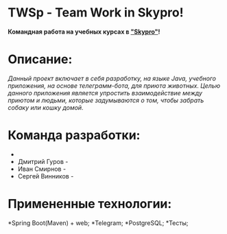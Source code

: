 # TWSp - Team Work in Skypro!
**Командная работа на учебных курсах в ["Skypro"](https://my.sky.pro)!**
# Описание:
_Данный проект включает в себя разработку, на языке Java, учебного приложения, на основе телеграмм-бота, для приюта животных. Целью данного приложения является упростить взаимодействие между приютом и людьми, которые задумываются о том, чтобы забрать собаку или кошку домой._
# Команда разработки:
*
* Дмитрий Гуров -
* Иван Смирнов -
* Сергей Винников -
# Примененные технологии:
*Spring Boot(Maven) + web;
*Telegram;
*PostgreSQL;
*Тесты;
